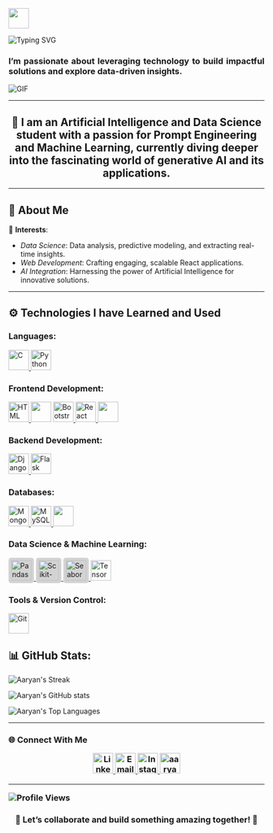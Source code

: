 <p align="left">
  <img src="https://github.com/TheDudeThatCode/TheDudeThatCode/blob/master/Assets/Hi.gif" width="40px" />
</p>

![Typing SVG](https://readme-typing-svg.herokuapp.com?font=Poppins&weight=500&size=50&pause=1000&color=8C37DC&height=100&width=1000&lines=Hey+there,+I'm+Aaryan+Gole!;Welcome+to+my+corner+of+GitHub!)

<p align="center">
  <h3 align="justify">I’m passionate about leveraging technology to build impactful solutions and explore data-driven insights.</h3>
  <img src="https://user-images.githubusercontent.com/74038190/225813708-98b745f2-7d22-48cf-9150-083f1b00d6c9.gif" alt="GIF"/>
</p>

---

<h2 align="center"> 🌱 I am an Artificial Intelligence and Data Science student with a passion for Prompt Engineering and Machine Learning, currently diving deeper into the fascinating world of generative AI and its applications. </h2>

---

## 💼 **About Me**  
🎯 **Interests**:  
- *Data Science*: Data analysis, predictive modeling, and extracting real-time insights.  
- *Web Development*: Crafting engaging, scalable React applications.  
- *AI Integration*: Harnessing the power of Artificial Intelligence for innovative solutions.

---

## ⚙️ **Technologies I have Learned and Used**

<h3 align="left">Languages:</h3>
<p align="left">
  <a href="https://www.cprogramming.com/" target="_blank" rel="noreferrer">
    <img src="https://skillicons.dev/icons?i=c" alt="C" width="40" height="40"/>
  </a>
  <a href="https://www.python.org" target="_blank" rel="noreferrer">
    <img src="https://skillicons.dev/icons?i=python" alt="Python" width="40" height="40"/>
  </a>
</p>

<h3 align="left">Frontend Development:</h3>
<p align="left">
  <a href="https://www.w3.org/html/" target="_blank" rel="noreferrer">
    <img src="https://skillicons.dev/icons?i=html" alt="HTML" width="40" height="40"/>
  </a>
  <a href="https://www.w3schools.com/css/" target="_blank"><img src="https://skillicons.dev/icons?i=css" width="40"/></a>
  <a href="https://getbootstrap.com" target="_blank" rel="noreferrer">
    <img src="https://skillicons.dev/icons?i=bootstrap" alt="Bootstrap" width="40" height="40"/>
  </a>
  <a href="https://reactjs.org/" target="_blank" rel="noreferrer">
    <img src="https://skillicons.dev/icons?i=react" alt="React" width="40" height="40"/>
  </a>
  <a href="https://vitejs.dev/" target="_blank"><img src="https://skillicons.dev/icons?i=vite" width="40"/></a>
</p>

<h3 align="left">Backend Development:</h3>
<p align="left">
  <a href="https://www.djangoproject.com/" target="_blank" rel="noreferrer">
    <img src="https://skillicons.dev/icons?i=django" alt="Django" width="40" height="40"/>
  </a>
  <a href="https://flask.palletsprojects.com/" target="_blank" rel="noreferrer">
    <img src="https://skillicons.dev/icons?i=flask" alt="Flask" width="40" height="40"/>
  </a>
</p>

<h3 align="left">Databases:</h3>
<p align="left">
  <a href="https://www.mongodb.com/" target="_blank" rel="noreferrer">
    <img src="https://skillicons.dev/icons?i=mongodb" alt="MongoDB" width="40" height="40"/>
  </a>
  <a href="https://www.mysql.com/" target="_blank" rel="noreferrer">
    <img src="https://skillicons.dev/icons?i=mysql" alt="MySQL" width="40" height="40"/>
  </a>
  <a href="https://supabase.com/" target="_blank"><img src="https://skillicons.dev/icons?i=supabase" width="40"/></a>
</p>

<h3 align="left">Data Science & Machine Learning:</h3>
<p align="left">
  <a href="https://pandas.pydata.org/" target="_blank">
    <img src="https://pandas.pydata.org/static/img/pandas_mark.svg" alt="Pandas" width="40" height="40" style="background-color: #D3D3D3; border-radius: 5px; padding: 5px;"/>
  </a>
  <a href="https://scikit-learn.org/" target="_blank">
    <img src="https://upload.wikimedia.org/wikipedia/commons/0/05/Scikit_learn_logo_small.svg" alt="Scikit-learn" width="40" height="40" style="background-color: #D3D3D3; border-radius: 5px; padding: 5px;"/>
  </a>
  <a href="https://seaborn.pydata.org/" target="_blank">
    <img src="https://seaborn.pydata.org/_static/logo-wide-lightbg.svg" alt="Seaborn" width="40" height="40" style="background-color: #D3D3D3; border-radius: 5px; padding: 5px;"/>
  </a>
  <a href="https://www.tensorflow.org" target="_blank" rel="noreferrer">
    <img src="https://skillicons.dev/icons?i=tensorflow" alt="TensorFlow" width="40" height="40"/>
  </a>
</p>

<h3 align="left">Tools & Version Control:</h3>
<p align="left">
  <a href="https://git-scm.com/" target="_blank" rel="noreferrer">
    <img src="https://skillicons.dev/icons?i=git" alt="Git" width="40" height="40"/>
  </a>
</p>


## 📊 **GitHub Stats:**

![Aaryan's Streak](https://github-readme-streak-stats.vercel.app?user=AaryanGole26&theme=radical&card_width=1080)

![Aaryan's GitHub stats](https://github-readme-stats.vercel.app/api?username=AaryanGole26&show_icons=true&theme=radical&card_width=1080)

![Aaryan's Top Languages](https://github-readme-stats.vercel.app/api/top-langs/?username=AaryanGole26&layout=compact&theme=radical&card_width=1080)

---

<h3 align="left">🌐 Connect With Me
<p align="center">
  <a href="https://www.linkedin.com/in/aaryan-gole" target="_blank">
    <img src="https://skillicons.dev/icons?i=linkedin" alt="LinkedIn" width="40" height="40"/>
  </a>
  <a href="mailto:goleaaryan7@gmail.com" target="_blank">
    <img src="https://skillicons.dev/icons?i=gmail" alt="Email" width="40" height="40"/>
  </a>
  <a href="https://instagram.com/aryn.gole" target="_blank">
    <img src="https://skillicons.dev/icons?i=instagram" alt="Instagram" width="40" height="40"/>
  </a>
  <a href="https://kaggle.com/aaryangole" target="_blank">
    <img src="https://raw.githubusercontent.com/rahuldkjain/github-profile-readme-generator/master/src/images/icons/Social/kaggle.svg" alt="aaryangole" height="40" width="40"/>
</a>
</p>
 
---

![Profile Views](https://komarev.com/ghpvc/?username=AaryanGole26&color=blueviolet)

<h3 align="center">🌟 Let’s collaborate and build something amazing together! 🌟</h3>
